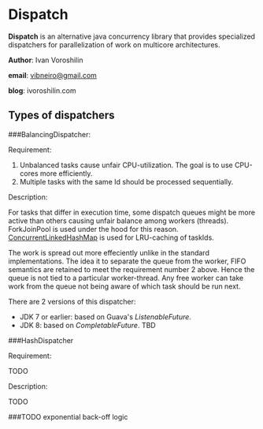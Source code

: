 # Dispatch
**Dispatch** is an alternative java concurrency library that provides specialized dispatchers for parallelization of work on multicore architectures. 


**Author**: Ivan Voroshilin

**email**: vibneiro@gmail.com

**blog**: ivoroshilin.com

## Types of dispatchers

###BalancingDispatcher:

Requirement: 

1. Unbalanced tasks cause unfair CPU-utilization. The goal is to use CPU-cores more efficiently.
2. Multiple tasks with the same Id should be processed sequentially.

Description:

For tasks that differ in execution time, some dispatch queues might be more active than others causing unfair balance among workers (threads). ForkJoinPool is used under the hood for this reason.
[ConcurrentLinkedHashMap](https://code.google.com/p/concurrentlinkedhashmap/) is used for LRU-caching of taskIds.

The work is spread out more effeciently unlike in the standard implementations. The idea it to separate the queue from the worker, FIFO semantics are retained to meet the requirement number 2 above. Hence the queue is not tied to a particular worker-thread. Any free worker can take work from the queue not being aware of which task should be run next. 

There are 2 versions of this dispatcher:
 - JDK 7 or earlier: based on Guava's *ListenableFuture*.
 - JDK 8: based on *CompletableFuture*. TBD

###HashDispatcher

Requirement: 

TODO

Description:

TODO

###TODO exponential back-off logic
